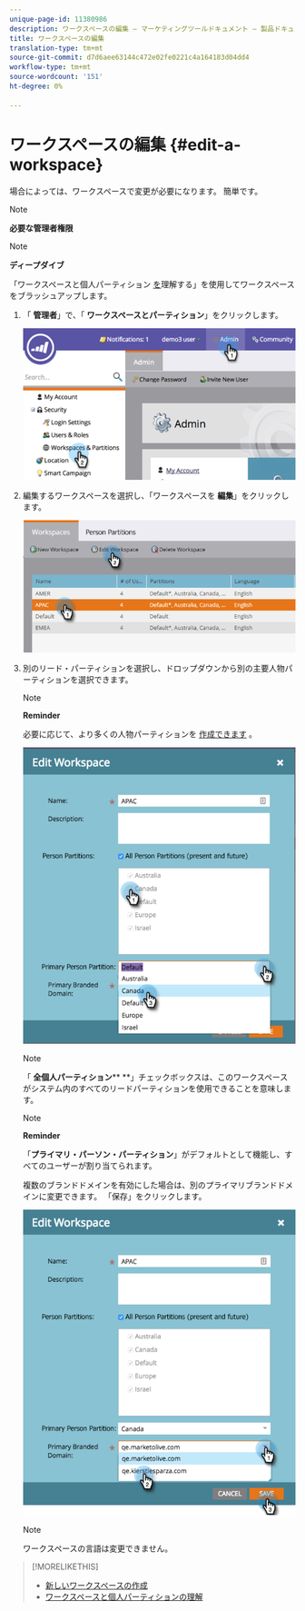 ```yaml
---
unique-page-id: 11380986
description: ワークスペースの編集 — マーケティングツールドキュメント — 製品ドキュメント
title: ワークスペースの編集
translation-type: tm+mt
source-git-commit: d7d6aee63144c472e02fe0221c4a164183d04dd4
workflow-type: tm+mt
source-wordcount: '151'
ht-degree: 0%

---
```



# ワークスペースの編集 {#edit-a-workspace}

場合によっては、ワークスペースで変更が必要になります。 簡単です。

>[!NOTE]
>
>**必要な管理者権限**

>[!NOTE]
>
>**ディープダイブ**
>
>「ワークスペースと個人パーティション [を](understanding-workspaces-and-person-partitions.md)理解する」を使用してワークスペースをブラッシュアップします。

1. 「 **管理者**」で、「 **ワークスペースとパーティション**」をクリックします。

   ![](assets/image2014-9-17-11-3a59-3a11-1.png)

1. 編集するワークスペースを選択し、「ワークスペースを **編集**」をクリックします。

   ![](assets/two-7.png)

1. 別のリード・パーティションを選択し、ドロップダウンから別の主要人物パーティションを選択できます。

   >[!NOTE]
   >
   >**Reminder**
   >
   >
   >必要に応じて、より多くの人物パーティションを [作成できます](create-a-person-partition.md) 。

   ![](assets/three-7.png)

   >[!NOTE]
   >
   >「 **全個人パーティション**** **」チェックボックスは、このワークスペースがシステム内のすべてのリードパーティションを使用できることを意味します。

   >[!NOTE]
   >
   >**Reminder**
   >
   >
   >「**プライマリ・パーソン・パーティション**」がデフォルトとして機能し、すべてのユーザーが割り当てられます。

   複数のブランドドメインを有効にした場合は、別のプライマリブランドドメインに変更できます。 「保存」をクリックします。

   ![](assets/four-6.png)

   >[!NOTE]
   >
   >ワークスペースの言語は変更できません。

>[!MORELIKETHIS]
>
>* [新しいワークスペースの作成](create-a-new-workspace.md)
>* [ワークスペースと個人パーティションの理解](understanding-workspaces-and-person-partitions.md)

>



